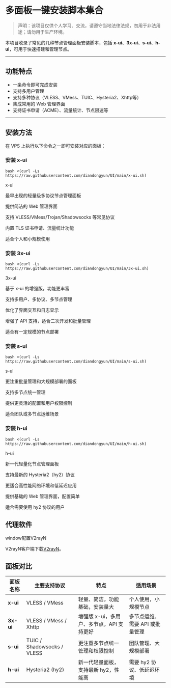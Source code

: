 # 多面板一键安装脚本集合

> 声明：该项目仅供个人学习、交流，请遵守当地法律法规，勿用于非法用途；请勿用于生产环境。

本项目收录了常见的几种节点管理面板安装脚本，包括 **x-ui**、**3x-ui**、**s-ui**、**h-ui**，可用于快速搭建和管理节点。

---

## 功能特点

- 一条命令即可完成安装
- 支持多用户管理
- 支持多种协议（VLESS、VMess、TUIC、Hysteria2、Xhttp等）
- 集成常用的 Web 管理界面
- 支持证书申请（ACME）、流量统计、节点限速等

---

## 安装方法

在 VPS 上执行以下命令之一即可安装对应的面板：

### 安装 x-ui
```
bash <(curl -Ls https://raw.githubusercontent.com/diandongyun/UI/main/x-ui.sh)
```

x-ui

最早出现的轻量级多协议节点管理面板

提供简洁的 Web 管理界面

支持 VLESS/VMess/Trojan/Shadowsocks 等常见协议

内置 TLS 证书申请、流量统计功能

适合个人和小规模使用


### 安装 3x-ui
```
bash <(curl -Ls https://raw.githubusercontent.com/diandongyun/UI/main/3x-ui.sh)
```

3x-ui

基于 x-ui 的增强版，功能更丰富

支持多用户、多协议、多节点管理

优化了界面交互和日志显示

增强了 API 支持，适合二次开发和批量管理

适合有一定规模的节点部署


### 安装 s-ui
```
bash <(curl -Ls https://raw.githubusercontent.com/diandongyun/UI/main/s-ui.sh)
```

s-ui

更注重批量管理和大规模部署的面板

支持多节点统一管理

提供更灵活的配置和用户权限控制

适合团队或多节点运维场景


### 安装 h-ui
```
bash <(curl -Ls https://raw.githubusercontent.com/diandongyun/UI/main/h-ui.sh)
```

h-ui

新一代轻量化节点管理面板

支持最新的 Hysteria2（hy2）协议

更适合高性能网络环境和低延迟应用

提供基础的 Web 管理界面，配置简单

适合需要使用 hy2 协议的用户


## 代理软件
window配置V2rayN

V2rayN客户端下载[V2rayN](https://github.com/diandongyun/UI/releases/download/ui/v2rayN-windows-64.zip)。



## 面板对比

| 面板名称 | 主要支持协议 | 特点 | 适用场景 |
|----------|--------------|------|----------|
| **x-ui** | VLESS / VMess | 轻量、简洁，功能基础，安装量大 | 个人使用，小规模节点 |
| **3x-ui** | VLESS / VMess / Xhttp | 增强版 x-ui，多用户、多节点，API 支持更好 | 多节点运维、需要 API 或批量管理 |
| **s-ui** | TUIC / Shadowsocks / VLESS | 更注重多节点统一管理和权限控制 | 团队管理、大规模部署 |
| **h-ui** | Hysteria2 (hy2) | 新一代轻量面板，支持最新 hy2，性能高 | 需要 hy2 协议、低延迟环境 |

